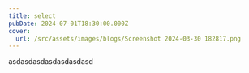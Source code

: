 ```yaml
---
title: select
pubDate: 2024-07-01T18:30:00.000Z
cover:
  url: /src/assets/images/blogs/Screenshot 2024-03-30 182817.png
---
```


asdasdasdasdasdasdasd
